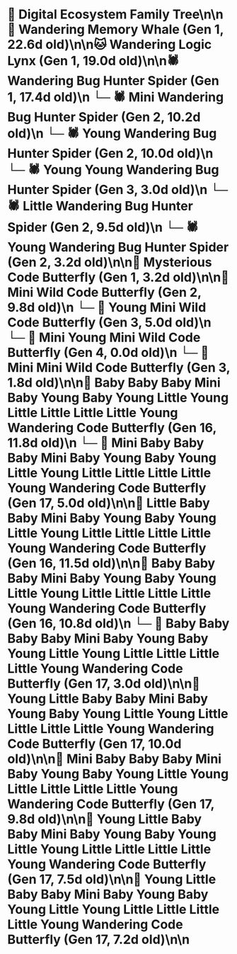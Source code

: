 # 🌳 Digital Ecosystem Family Tree\n\n🐋 Wandering Memory Whale (Gen 1, 22.6d old)\n\n🐱 Wandering Logic Lynx (Gen 1, 19.0d old)\n\n🕷️ Wandering Bug Hunter Spider (Gen 1, 17.4d old)\n  └─ 🕷️ Mini Wandering Bug Hunter Spider (Gen 2, 10.2d old)\n  └─ 🕷️ Young Wandering Bug Hunter Spider (Gen 2, 10.0d old)\n    └─ 🕷️ Young Young Wandering Bug Hunter Spider (Gen 3, 3.0d old)\n  └─ 🕷️ Little Wandering Bug Hunter Spider (Gen 2, 9.5d old)\n  └─ 🕷️ Young Wandering Bug Hunter Spider (Gen 2, 3.2d old)\n\n🦋 Mysterious Code Butterfly (Gen 1, 3.2d old)\n\n🦋 Mini Wild Code Butterfly (Gen 2, 9.8d old)\n  └─ 🦋 Young Mini Wild Code Butterfly (Gen 3, 5.0d old)\n    └─ 🦋 Mini Young Mini Wild Code Butterfly (Gen 4, 0.0d old)\n  └─ 🦋 Mini Mini Wild Code Butterfly (Gen 3, 1.8d old)\n\n🦋 Baby Baby Baby Mini Baby Young Baby Young Little Young Little Little Little Little Young Wandering Code Butterfly (Gen 16, 11.8d old)\n  └─ 🦋 Mini Baby Baby Baby Mini Baby Young Baby Young Little Young Little Little Little Little Young Wandering Code Butterfly (Gen 17, 5.0d old)\n\n🦋 Little Baby Baby Mini Baby Young Baby Young Little Young Little Little Little Little Young Wandering Code Butterfly (Gen 16, 11.5d old)\n\n🦋 Baby Baby Baby Mini Baby Young Baby Young Little Young Little Little Little Little Young Wandering Code Butterfly (Gen 16, 10.8d old)\n  └─ 🦋 Baby Baby Baby Baby Mini Baby Young Baby Young Little Young Little Little Little Little Young Wandering Code Butterfly (Gen 17, 3.0d old)\n\n🦋 Young Little Baby Baby Mini Baby Young Baby Young Little Young Little Little Little Little Young Wandering Code Butterfly (Gen 17, 10.0d old)\n\n🦋 Mini Baby Baby Baby Mini Baby Young Baby Young Little Young Little Little Little Little Young Wandering Code Butterfly (Gen 17, 9.8d old)\n\n🦋 Young Little Baby Baby Mini Baby Young Baby Young Little Young Little Little Little Little Young Wandering Code Butterfly (Gen 17, 7.5d old)\n\n🦋 Young Little Baby Baby Mini Baby Young Baby Young Little Young Little Little Little Little Young Wandering Code Butterfly (Gen 17, 7.2d old)\n\n
